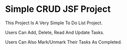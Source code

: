 <h1>Simple CRUD JSF Project</h1>

<p>This Project Is A Very Simple To Do List Project.</p>

<p>Users Can Add, Delete, Read And Update Tasks.</p>

<p>Users Can Also Mark/Unmark Their Tasks As Completed.</p>